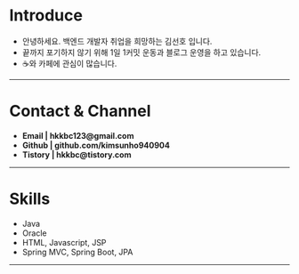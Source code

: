    <h1>Introduce</h1>
<ul>
  <li>안녕하세요. 백엔드 개발자 취업을 희망하는 김선호 입니다.</li>
  <li>끝까지 포기하지 않기 위해 1일 1커밋 운동과 블로그 운영을 하고 있습니다.</li>
  <li>☕️와 카페에 관심이 많습니다. </li>
  </ul>
  <hr>
  <h1>Contact & Channel</h1>
  <ul>
  <li><strong>Email | hkkbc123@gmail.com</strong></li>
  <li><strong>Github | github.com/kimsunho940904</strong></li>
  <li><strong>Tistory | hkkbc@tistory.com</strong></li>
  </ul>
  <hr>
  <h1>Skills</h1>
  <ul>
  <li>Java</li>
  <li>Oracle</li>
  <li>HTML, Javascript, JSP</li>
  <li>Spring MVC, Spring Boot, JPA</li>
  </ul>
 <hr>

<!-- <h2>Tech</h2>
 <img alt="Java" src="https://img.shields.io/badge/java-%23ED8B00.svg?style=for-the-badge&logo=java&logoColor=white"/><br>
   <img alt="Oracle" src ="https://img.shields.io/badge/oracle-%23F00000.svg?style=for-the-badge&logo=oracle&logoColor=white" />
 <img alt="MySQL" src="https://img.shields.io/badge/mysql-%2300f.svg?style=for-the-badge&logo=mysql&logoColor=white" /><br>
      <img alt="HTML5" src="https://img.shields.io/badge/html5-%23E34F26.svg?style=for-the-badge&logo=html5&logoColor=white"/>
            <img alt="CSS3" src="https://img.shields.io/badge/css3-%231572B6.svg?style=for-the-badge&logo=css3&logoColor=white"/>
   <img alt="JavaScript" src="https://img.shields.io/badge/javascript-%23323330.svg?style=for-the-badge&logo=javascript&logoColor=%23F7DF1E"/><br>
      <img alt="Spring" src="https://img.shields.io/badge/spring-%236DB33F.svg?style=for-the-badge&logo=spring&logoColor=white"/><br>
 <img alt="IntelliJ IDEA" src="https://img.shields.io/badge/IntelliJIDEA-000000.svg?style=for-the-badge&logo=intellij-idea&logoColor=white" />
 <!--
 [![Hits](https://hits.seeyoufarm.com/api/count/incr/badge.svg?url=https%3A%2F%2Fgithub.com%2Fkimsunho940904%2Fhit-counter&count_bg=%2379C83D&title_bg=%23555555&icon=&icon_color=%23E7E7E7&title=hits&edge_flat=false)](https://hits.seeyoufarm.com)
   -->

